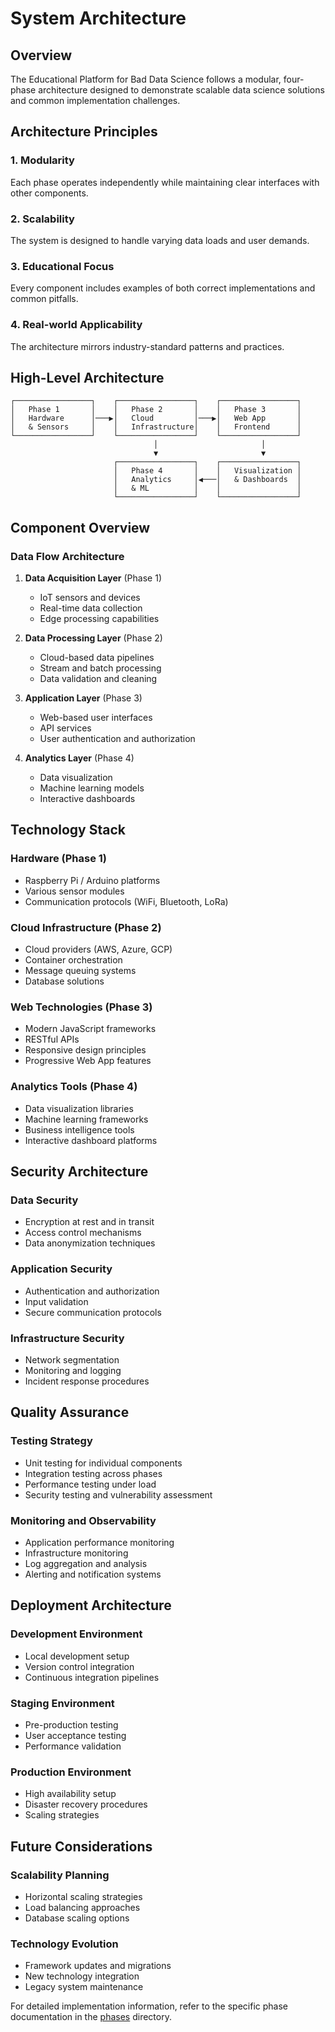 # System Architecture

## Overview

The Educational Platform for Bad Data Science follows a modular, four-phase architecture designed to demonstrate scalable data science solutions and common implementation challenges.

## Architecture Principles

### 1. Modularity
Each phase operates independently while maintaining clear interfaces with other components.

### 2. Scalability
The system is designed to handle varying data loads and user demands.

### 3. Educational Focus
Every component includes examples of both correct implementations and common pitfalls.

### 4. Real-world Applicability
The architecture mirrors industry-standard patterns and practices.

## High-Level Architecture

```
┌─────────────────┐    ┌─────────────────┐    ┌─────────────────┐
│   Phase 1       │    │   Phase 2       │    │   Phase 3       │
│   Hardware      │───▶│   Cloud         │───▶│   Web App       │
│   & Sensors     │    │   Infrastructure│    │   Frontend      │
└─────────────────┘    └─────────────────┘    └─────────────────┘
                                │                       │
                                ▼                       ▼
                       ┌─────────────────┐    ┌─────────────────┐
                       │   Phase 4       │    │   Visualization │
                       │   Analytics     │◀───│   & Dashboards  │
                       │   & ML          │    │                 │
                       └─────────────────┘    └─────────────────┘
```

## Component Overview

### Data Flow Architecture

1. **Data Acquisition Layer** (Phase 1)
   - IoT sensors and devices
   - Real-time data collection
   - Edge processing capabilities

2. **Data Processing Layer** (Phase 2)
   - Cloud-based data pipelines
   - Stream and batch processing
   - Data validation and cleaning

3. **Application Layer** (Phase 3)
   - Web-based user interfaces
   - API services
   - User authentication and authorization

4. **Analytics Layer** (Phase 4)
   - Data visualization
   - Machine learning models
   - Interactive dashboards

## Technology Stack

### Hardware (Phase 1)
- Raspberry Pi / Arduino platforms
- Various sensor modules
- Communication protocols (WiFi, Bluetooth, LoRa)

### Cloud Infrastructure (Phase 2)
- Cloud providers (AWS, Azure, GCP)
- Container orchestration
- Message queuing systems
- Database solutions

### Web Technologies (Phase 3)
- Modern JavaScript frameworks
- RESTful APIs
- Responsive design principles
- Progressive Web App features

### Analytics Tools (Phase 4)
- Data visualization libraries
- Machine learning frameworks
- Business intelligence tools
- Interactive dashboard platforms

## Security Architecture

### Data Security
- Encryption at rest and in transit
- Access control mechanisms
- Data anonymization techniques

### Application Security
- Authentication and authorization
- Input validation
- Secure communication protocols

### Infrastructure Security
- Network segmentation
- Monitoring and logging
- Incident response procedures

## Quality Assurance

### Testing Strategy
- Unit testing for individual components
- Integration testing across phases
- Performance testing under load
- Security testing and vulnerability assessment

### Monitoring and Observability
- Application performance monitoring
- Infrastructure monitoring
- Log aggregation and analysis
- Alerting and notification systems

## Deployment Architecture

### Development Environment
- Local development setup
- Version control integration
- Continuous integration pipelines

### Staging Environment
- Pre-production testing
- User acceptance testing
- Performance validation

### Production Environment
- High availability setup
- Disaster recovery procedures
- Scaling strategies

## Future Considerations

### Scalability Planning
- Horizontal scaling strategies
- Load balancing approaches
- Database scaling options

### Technology Evolution
- Framework updates and migrations
- New technology integration
- Legacy system maintenance

For detailed implementation information, refer to the specific phase documentation in the [phases](./phases/) directory.
